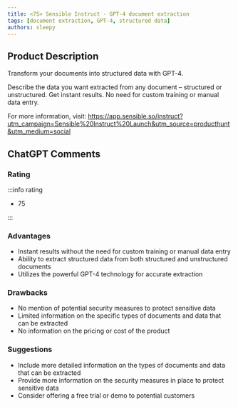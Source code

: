 ```yaml
---
title: <75> Sensible Instruct - GPT-4 document extraction
tags: [document extraction, GPT-4, structured data]
authors: sleepy
---
```


## Product Description

Transform your documents into structured data with GPT-4. 

Describe the data you want extracted from any document – structured or unstructured. Get instant results. No need for custom training or manual data entry.

For more information, visit: https://app.sensible.so/instruct?utm_campaign=Sensible%20Instruct%20Launch&utm_source=producthunt&utm_medium=social

## ChatGPT Comments

### Rating

:::info rating

- 75

:::

### Advantages

- Instant results without the need for custom training or manual data entry
- Ability to extract structured data from both structured and unstructured documents
- Utilizes the powerful GPT-4 technology for accurate extraction


### Drawbacks

- No mention of potential security measures to protect sensitive data
- Limited information on the specific types of documents and data that can be extracted
- No information on the pricing or cost of the product

### Suggestions

- Include more detailed information on the types of documents and data that can be extracted
- Provide more information on the security measures in place to protect sensitive data
- Consider offering a free trial or demo to potential customers